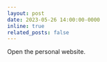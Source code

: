 ```yaml
---
layout: post
date: 2023-05-26 14:00:00-0000
inline: true
related_posts: false
---
```


Open the personal website.
